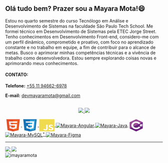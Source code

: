 ## Olá tudo bem? Prazer sou a Mayara Mota!😄
<div>
  
<p>Estou no quarto semestre do curso Tecnólogo em Análise e Desenvolvimento de Sistemas na faculdade São Paulo Tech School. Me formei técnico em Desenvolvimento de Sistemas pela ETEC Jorge Street.
Tenho conhecimentos em Desenvolvimento Front-end, considero-me com um perfil dinâmico, comprometido e proativo, com foco no aprendizado constante e no trabalho em equipe, a fim de contribuir para o alcance de metas. Busco o aprimorar minhas competências técnicas e a vivência de trabalho como desenvolvedora. Estou sempre explorando coisas novas e aprimorando meus conhecimentos.</p>

<h4>CONTATO:</h4>
<p><strong>Telefone:</strong> <a href="tel:+5511933390717">+55 11 94662-6978</a></p>
<p><strong>E-mail:</strong> <a href="mailto:devmayaramota@gmail.com">devmayaramota@gmail.com</a></p>
<br>
</div>

</div>  
<div align="center">
  <a href="https://github.com/imayaramota">
  <img height="180em" src="https://github-readme-stats.vercel.app/api?username=imayaramota&show_icons=true&theme=dracula&include_all_commits=true&count_private=true"/>
  <img height="180em" src="https://github-readme-stats.vercel.app/api/top-langs/?username=imayaramota&layout=compact&langs_count=8&theme=dracula"/>

</div>
<div style="display: inline_block"><br>
  <img align="center" alt="Mayara-HTML" height="40" width="50" src="https://raw.githubusercontent.com/devicons/devicon/master/icons/html5/html5-original.svg">
  <img align="center" alt="Mayara-CSS" height="40" width="50" src="https://raw.githubusercontent.com/devicons/devicon/master/icons/css3/css3-original.svg">
  <img align="center" alt="Mayara-Js" height="40" width="50" src="https://raw.githubusercontent.com/devicons/devicon/master/icons/javascript/javascript-plain.svg">
  <img align="center" alt="Mayara-Angular" height="40" width="50" src="https://cdn.jsdelivr.net/gh/devicons/devicon/icons/angularjs/angularjs-original.svg">
  <img align="center" alt="Mayara-Java" height="40" width="50" src="https://cdn.jsdelivr.net/gh/devicons/devicon/icons/java/java-original-wordmark.svg" />
  <img align="center" alt="Mayara-Csharp" height="40" width="50" src="https://raw.githubusercontent.com/devicons/devicon/master/icons/csharp/csharp-original.svg">
  <img align="center" alt="Mayara-MySQL" height="40" width="50" src="https://cdn.jsdelivr.net/gh/devicons/devicon/icons/mysql/mysql-original-wordmark.svg" />"
  <img align="center" alt="Mayara-Figma" height="40" width="50" src="https://cdn.jsdelivr.net/gh/devicons/devicon/icons/figma/figma-original.svg" />
          
          
</div>
<hr/>
<div> 
  <a href = "mailto:devmayaramota@gmail.com">
    <img src="https://img.shields.io/badge/-Gmail-%23333?style=for-the-badge&logo=gmail&logoColor=white" target="_blank">
  </a>
  <a href="https://www.linkedin.com/in/imayaramota" target="_blank">
    <img src="https://img.shields.io/badge/-LinkedIn-%230077B5?style=for-the-badge&logo=linkedin&logoColor=white" target="_blank">
  </a> 
  
</div>
  
<div><img src="https://komarev.com/ghpvc/?username=imayaramota&color=blue" alt="imayaramota" /></div>
  
 
